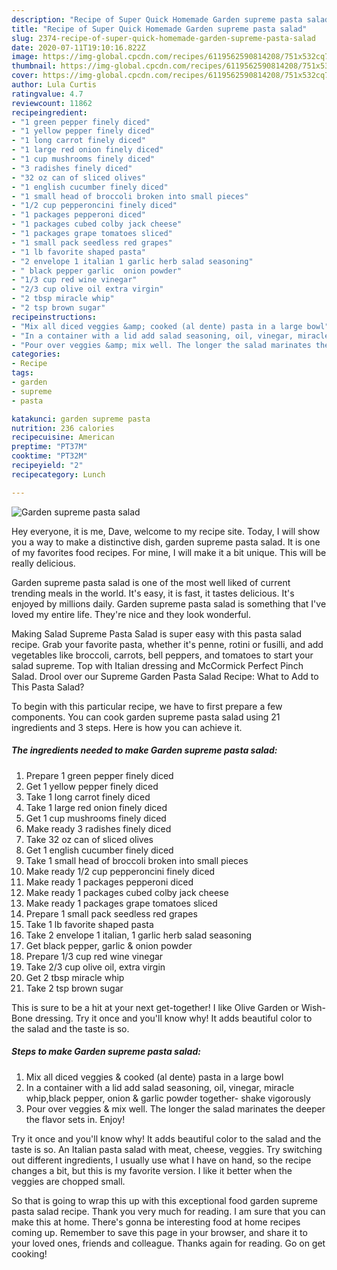 ```yaml
---
description: "Recipe of Super Quick Homemade Garden supreme pasta salad"
title: "Recipe of Super Quick Homemade Garden supreme pasta salad"
slug: 2374-recipe-of-super-quick-homemade-garden-supreme-pasta-salad
date: 2020-07-11T19:10:16.822Z
image: https://img-global.cpcdn.com/recipes/6119562590814208/751x532cq70/garden-supreme-pasta-salad-recipe-main-photo.jpg
thumbnail: https://img-global.cpcdn.com/recipes/6119562590814208/751x532cq70/garden-supreme-pasta-salad-recipe-main-photo.jpg
cover: https://img-global.cpcdn.com/recipes/6119562590814208/751x532cq70/garden-supreme-pasta-salad-recipe-main-photo.jpg
author: Lula Curtis
ratingvalue: 4.7
reviewcount: 11862
recipeingredient:
- "1 green pepper finely diced"
- "1 yellow pepper finely diced"
- "1 long carrot finely diced"
- "1 large red onion finely diced"
- "1 cup mushrooms finely diced"
- "3 radishes finely diced"
- "32 oz can of sliced olives"
- "1 english cucumber finely diced"
- "1 small head of broccoli broken into small pieces"
- "1/2 cup pepperoncini finely diced"
- "1 packages pepperoni diced"
- "1 packages cubed colby jack cheese"
- "1 packages grape tomatoes sliced"
- "1 small pack seedless red grapes"
- "1 lb favorite shaped pasta"
- "2 envelope 1 italian 1 garlic herb salad seasoning"
- " black pepper garlic  onion powder"
- "1/3 cup red wine vinegar"
- "2/3 cup olive oil extra virgin"
- "2 tbsp miracle whip"
- "2 tsp brown sugar"
recipeinstructions:
- "Mix all diced veggies &amp; cooked (al dente) pasta in a large bowl"
- "In a container with a lid add salad seasoning, oil, vinegar, miracle whip,black pepper, onion &amp; garlic powder together- shake vigorously"
- "Pour over veggies &amp; mix well. The longer the salad marinates the deeper the flavor sets in. Enjoy!"
categories:
- Recipe
tags:
- garden
- supreme
- pasta

katakunci: garden supreme pasta 
nutrition: 236 calories
recipecuisine: American
preptime: "PT37M"
cooktime: "PT32M"
recipeyield: "2"
recipecategory: Lunch

---
```



![Garden supreme pasta salad](https://img-global.cpcdn.com/recipes/6119562590814208/751x532cq70/garden-supreme-pasta-salad-recipe-main-photo.jpg)

Hey everyone, it is me, Dave, welcome to my recipe site. Today, I will show you a way to make a distinctive dish, garden supreme pasta salad. It is one of my favorites food recipes. For mine, I will make it a bit unique. This will be really delicious.

Garden supreme pasta salad is one of the most well liked of current trending meals in the world. It's easy, it is fast, it tastes delicious. It's enjoyed by millions daily. Garden supreme pasta salad is something that I've loved my entire life. They're nice and they look wonderful.

Making Salad Supreme Pasta Salad is super easy with this pasta salad recipe. Grab your favorite pasta, whether it&#39;s penne, rotini or fusilli, and add vegetables like broccoli, carrots, bell peppers, and tomatoes to start your salad supreme. Top with Italian dressing and McCormick Perfect Pinch Salad. Drool over our Supreme Garden Pasta Salad Recipe: What to Add to This Pasta Salad?


To begin with this particular recipe, we have to first prepare a few components. You can cook garden supreme pasta salad using 21 ingredients and 3 steps. Here is how you can achieve it.

<!--inarticleads1-->

##### The ingredients needed to make Garden supreme pasta salad:

1. Prepare 1 green pepper finely diced
1. Get 1 yellow pepper finely diced
1. Take 1 long carrot finely diced
1. Take 1 large red onion finely diced
1. Get 1 cup mushrooms finely diced
1. Make ready 3 radishes finely diced
1. Take 32 oz can of sliced olives
1. Get 1 english cucumber finely diced
1. Take 1 small head of broccoli broken into small pieces
1. Make ready 1/2 cup pepperoncini finely diced
1. Make ready 1 packages pepperoni diced
1. Make ready 1 packages cubed colby jack cheese
1. Make ready 1 packages grape tomatoes sliced
1. Prepare 1 small pack seedless red grapes
1. Take 1 lb favorite shaped pasta
1. Take 2 envelope 1 italian, 1 garlic herb salad seasoning
1. Get  black pepper, garlic &amp; onion powder
1. Prepare 1/3 cup red wine vinegar
1. Take 2/3 cup olive oil, extra virgin
1. Get 2 tbsp miracle whip
1. Take 2 tsp brown sugar


This is sure to be a hit at your next get-together! I like Olive Garden or Wish-Bone dressing. Try it once and you&#39;ll know why! It adds beautiful color to the salad and the taste is so. 

<!--inarticleads2-->

##### Steps to make Garden supreme pasta salad:

1. Mix all diced veggies &amp; cooked (al dente) pasta in a large bowl
1. In a container with a lid add salad seasoning, oil, vinegar, miracle whip,black pepper, onion &amp; garlic powder together- shake vigorously
1. Pour over veggies &amp; mix well. The longer the salad marinates the deeper the flavor sets in. Enjoy!


Try it once and you&#39;ll know why! It adds beautiful color to the salad and the taste is so. An Italian pasta salad with meat, cheese, veggies. Try switching out different ingredients, I usually use what I have on hand, so the recipe changes a bit, but this is my favorite version. I like it better when the veggies are chopped small. 

So that is going to wrap this up with this exceptional food garden supreme pasta salad recipe. Thank you very much for reading. I am sure that you can make this at home. There's gonna be interesting food at home recipes coming up. Remember to save this page in your browser, and share it to your loved ones, friends and colleague. Thanks again for reading. Go on get cooking!
